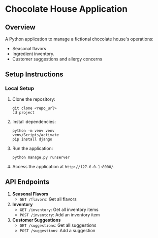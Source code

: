 
# Chocolate House Application

## Overview
A Python application to manage a fictional chocolate house's operations:
- Seasonal flavors
- Ingredient inventory.
- Customer suggestions and allergy concerns

## Setup Instructions

### Local Setup
1. Clone the repository:
   ```
   git clone <repo_url>
   cd project
   ```
2. Install dependencies:
   ```
   python -m venv venv
   venv/Scripts/activate
   pip install django
   ```
3. Run the application:
   ```
   python manage.py runserver
   ```
4. Access the application at `http://127.0.0.1:8000/`.

## API Endpoints
1. **Seasonal Flavors**
   - `GET /flavors`: Get all flavors
2. **Inventory**
   - `GET /inventory`: Get all inventory items
   - `POST /inventory`: Add an inventory item
3. **Customer Suggestions**
   - `GET /suggestions`: Get all suggestions
   - `POST /suggestions`: Add a suggestion
